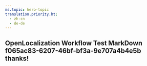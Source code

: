 ```yaml
---
ms.topic: hero-topic
translation.priority.ht: 
  - zh-cn
  - de-de
---
```

## OpenLocalization Workflow Test MarkDown f065ac83-6207-46bf-bf3a-9e707a4b4e5b thanks!
